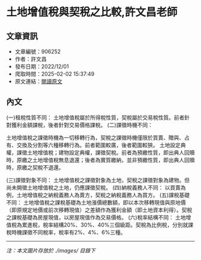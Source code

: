 # 土地增值稅與契稅之比較,許文昌老師

## 文章資訊
- 文章編號：906252
- 作者：許文昌
- 發布日期：2022/12/01
- 爬取時間：2025-02-02 15:37:49
- 原文連結：[閱讀原文](https://real-estate.get.com.tw/Columns/detail.aspx?no=906252)

## 內文
(一)租稅性質不同：
土地增值稅屬於所得稅性質，契稅屬於交易稅性質。前者針對獲利金額課稅，後者針對交易價格課稅。
 (二)課徵時機不同：

土地增值稅之課徵時機為一切移轉行為，契稅之課徵時機僅限於買賣、贈與、占有、交換及分割等六種移轉行為。前者範圍較廣，後者範圍較狹。
土地設定典權，課徵土地增值稅；建物設定典權，課徵契稅。前者為預繳性質，即出典人回贖時，原繳之土地增值稅無息退還；後者為實質繳納，並非預繳性質，即出典人回贖時，原繳之契稅不退還。

 (三)課徵對象不同：
土地增值稅之課徵對象為土地，契稅之課徵對象為建物。但尚未開徵土地增值稅之土地，仍應課徵契稅。
 (四)納稅義務人不同：
以買賣為例，土地增值稅之納稅義務人為賣方，契稅之納稅義務人為買方。
 (五)課稅基礎不同：
土地增值稅之課稅基礎為土地漲價總數額，即以本次移轉現值與原地價（即原規定地價或前次移轉現值）之差額作為獲利金額（即土地資本利得）。契稅之課稅基礎為房屋現值，以房屋現值作為交易價格。
 (六)稅率結構不同：
土地增值稅為累進稅，稅率結構20%、30%、40%三個級距。契稅為比例稅，分別就課稅時機課徵不同稅率，稅率有2%、4%、6%三種。

---
*注：本文圖片存放於 ./images/ 目錄下*
